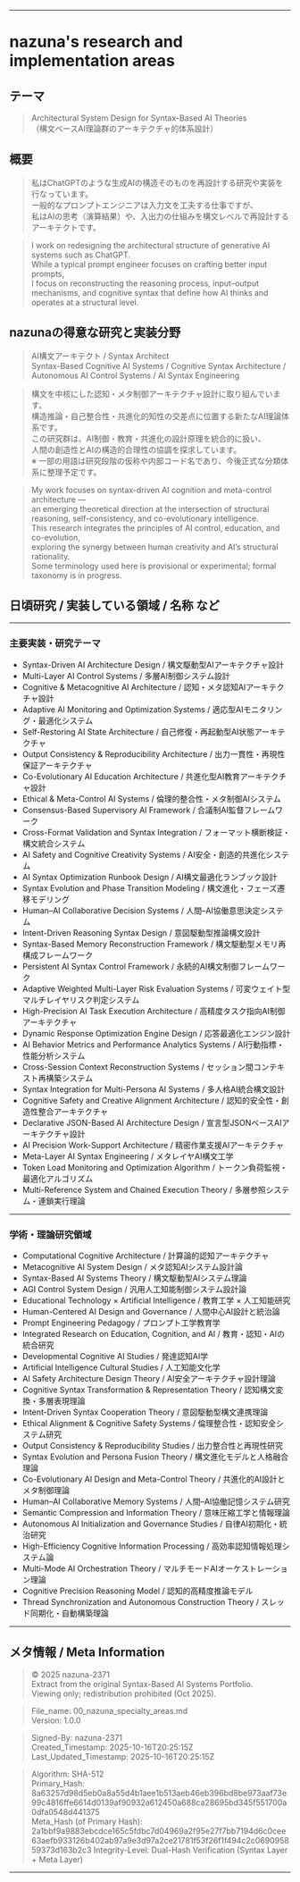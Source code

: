 
---

# nazuna's research and implementation areas


## テーマ
> Architectural System Design for Syntax-Based AI Theories<br>
> （構文ベースAI理論群のアーキテクチャ的体系設計）


## 概要
> 私はChatGPTのような生成AIの構造そのものを再設計する研究や実装を行なっています。<br>
> 一般的なプロンプトエンジニアは入力文を工夫する仕事ですが、<br>
> 私はAIの思考（演算結果）や、入出力の仕組みを構文レベルで再設計するアーキテクトです。

> I work on redesigning the architectural structure of generative AI systems such as ChatGPT.<br>
> While a typical prompt engineer focuses on crafting better input prompts,<br>
> I focus on reconstructing the reasoning process, input–output mechanisms, and cognitive syntax that define how AI thinks and operates at a structural level.

## nazunaの得意な研究と実装分野
> AI構文アーキテクト / Syntax Architect<br>
> Syntax-Based Cognitive AI Systems / Cognitive Syntax Architecture / Autonomous AI Control Systems / AI Syntax Engineering

> 構文を中核にした認知・メタ制御アーキテクチャ設計に取り組んでいます。<br>
> 構造推論・自己整合性・共進化的知性の交差点に位置する新たなAI理論体系です。<br>
> この研究群は、AI制御・教育・共進化の設計原理を統合的に扱い、<br>
> 人間の創造性とAIの構造的合理性の協調を探求しています。<br>
> ※ 一部の用語は研究段階の仮称や内部コード名であり、今後正式な分類体系に整理予定です。

> My work focuses on syntax-driven AI cognition and meta-control architecture —<br>
> an emerging theoretical direction at the intersection of structural reasoning, self-consistency, and co-evolutionary intelligence.<br>
> This research integrates the principles of AI control, education, and co-evolution,<br>
> exploring the synergy between human creativity and AI’s structural rationality.<br>
> Some terminology used here is provisional or experimental; formal taxonomy is in progress.


## 日頃研究 / 実装している領域 / 名称 など

---

### 主要実装・研究テーマ
- Syntax-Driven AI Architecture Design / 構文駆動型AIアーキテクチャ設計
- Multi-Layer AI Control Systems / 多層AI制御システム設計
- Cognitive & Metacognitive AI Architecture / 認知・メタ認知AIアーキテクチャ設計
- Adaptive AI Monitoring and Optimization Systems / 適応型AIモニタリング・最適化システム
- Self-Restoring AI State Architecture / 自己修復・再起動型AI状態アーキテクチャ
- Output Consistency & Reproducibility Architecture / 出力一貫性・再現性保証アーキテクチャ
- Co-Evolutionary AI Education Architecture / 共進化型AI教育アーキテクチャ設計
- Ethical & Meta-Control AI Systems / 倫理的整合性・メタ制御AIシステム
- Consensus-Based Supervisory AI Framework / 合議制AI監督フレームワーク
- Cross-Format Validation and Syntax Integration / フォーマット横断検証・構文統合システム
- AI Safety and Cognitive Creativity Systems / AI安全・創造的共進化システム
- AI Syntax Optimization Runbook Design / AI構文最適化ランブック設計
- Syntax Evolution and Phase Transition Modeling / 構文進化・フェーズ遷移モデリング
- Human–AI Collaborative Decision Systems / 人間–AI協働意思決定システム
- Intent-Driven Reasoning Syntax Design / 意図駆動型推論構文設計
- Syntax-Based Memory Reconstruction Framework / 構文駆動型メモリ再構成フレームワーク
- Persistent AI Syntax Control Framework / 永続的AI構文制御フレームワーク
- Adaptive Weighted Multi-Layer Risk Evaluation Systems / 可変ウェイト型マルチレイヤリスク判定システム
- High-Precision AI Task Execution Architecture / 高精度タスク指向AI制御アーキテクチャ
- Dynamic Response Optimization Engine Design / 応答最適化エンジン設計
- AI Behavior Metrics and Performance Analytics Systems / AI行動指標・性能分析システム
- Cross-Session Context Reconstruction Systems / セッション間コンテキスト再構築システム
- Syntax Integration for Multi-Persona AI Systems / 多人格AI統合構文設計
- Cognitive Safety and Creative Alignment Architecture / 認知的安全性・創造性整合アーキテクチャ
- Declarative JSON-Based AI Architecture Design / 宣言型JSONベースAIアーキテクチャ設計
- AI Precision Work-Support Architecture / 精密作業支援AIアーキテクチャ
- Meta-Layer AI Syntax Engineering / メタレイヤAI構文工学
- Token Load Monitoring and Optimization Algorithm / トークン負荷監視・最適化アルゴリズム
- Multi-Reference System and Chained Execution Theory / 多層参照システム・連鎖実行理論

---

### 学術・理論研究領域
- Computational Cognitive Architecture / 計算論的認知アーキテクチャ
- Metacognitive AI System Design / メタ認知AIシステム設計論
- Syntax-Based AI Systems Theory / 構文駆動型AIシステム理論
- AGI Control System Design / 汎用人工知能制御システム設計論
- Educational Technology × Artificial Intelligence / 教育工学 × 人工知能研究
- Human-Centered AI Design and Governance / 人間中心AI設計と統治論
- Prompt Engineering Pedagogy / プロンプト工学教育学
- Integrated Research on Education, Cognition, and AI / 教育・認知・AIの統合研究
- Developmental Cognitive AI Studies / 発達認知AI学
- Artificial Intelligence Cultural Studies / 人工知能文化学
- AI Safety Architecture Design Theory / AI安全アーキテクチャ設計理論
- Cognitive Syntax Transformation & Representation Theory / 認知構文変換・多層表現理論
- Intent-Driven Syntax Cooperation Theory / 意図駆動型構文連携理論
- Ethical Alignment & Cognitive Safety Systems / 倫理整合性・認知安全システム研究
- Output Consistency & Reproducibility Studies / 出力整合性と再現性研究
- Syntax Evolution and Persona Fusion Theory / 構文進化モデルと人格融合理論
- Co-Evolutionary AI Design and Meta-Control Theory / 共進化的AI設計とメタ制御理論
- Human–AI Collaborative Memory Systems / 人間–AI協働記憶システム研究
- Semantic Compression and Information Theory / 意味圧縮工学と情報理論
- Autonomous AI Initialization and Governance Studies / 自律AI初期化・統治研究
- High-Efficiency Cognitive Information Processing / 高効率認知情報処理システム論
- Multi-Mode AI Orchestration Theory / マルチモードAIオーケストレーション理論
- Cognitive Precision Reasoning Model / 認知的高精度推論モデル
- Thread Synchronization and Autonomous Construction Theory / スレッド同期化・自動構築理論

---

## メタ情報 / Meta Information
> © 2025 nazuna-2371<br>
> Extract from the original Syntax-Based AI Systems Portfolio. <br>
> Viewing only; redistribution prohibited (Oct 2025).

> File_name: 00_nazuna_specialty_areas.md<br>
> Version: 1.0.0

> Signed-By: nazuna-2371<br>
> Created_Timestamp: 2025-10-16T20:25:15Z<br>
> Last_Updated_Timestamp: 2025-10-16T20:25:15Z<br>

> Algorithm: SHA-512  
> Primary_Hash: 8a63257d98d5eb0a8a55d4b1aee1b513aeb46eb396bd8be973aaf73e99c4816ffe6614d0139af90932a612450a688ca28695bd345f551700a0dfa0548d441375  
> Meta_Hash (of Primary Hash): 2a1bbf9a9883ebcdce165c5fdbc7d04969a2f95e27f7bb7194d6c0cee63aefb933126b402ab97a9e3d97a2ce21781f53f26f1f494c2c069095859373d163b2c3
> Integrity-Level: Dual-Hash Verification (Syntax Layer + Meta Layer)
  
---
